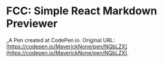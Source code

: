 # FCC: Simple React Markdown Previewer
 _A Pen created at CodePen.io. Original URL: [https://codepen.io/MaverickNone/pen/NQbLZX](https://codepen.io/MaverickNone/pen/NQbLZX).

 